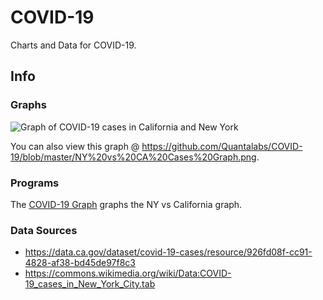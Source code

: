 # COVID-19
Charts and Data for COVID-19.

## Info

### Graphs

![Graph of COVID-19 cases in California and New York](https://camo.githubusercontent.com/8169b13b2b6fdba763357731f26ff639d873a0ee/68747470733a2f2f646f63732e676f6f676c652e636f6d2f64726177696e67732f642f652f32504143582d3176517868574a436d5a56367055413062426e31773346657a645047303654555f497241546a6b6d386451306257774e39354154705a6473356e71346d6f32314a306f6b46306a326e4b7a43686549632f7075623f773d39363026683d373230)

You can also view this graph @ https://github.com/Quantalabs/COVID-19/blob/master/NY%20vs%20CA%20Cases%20Graph.png. 


### Programs

The [COVID-19 Graph](https://github.com/Quantalabs/COVID-19/blob/master/COVID-19%20Graph.py) graphs the NY vs California graph.

### Data Sources
* https://data.ca.gov/dataset/covid-19-cases/resource/926fd08f-cc91-4828-af38-bd45de97f8c3
* https://commons.wikimedia.org/wiki/Data:COVID-19_cases_in_New_York_City.tab
